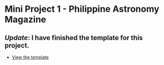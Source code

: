 # Mini Project 1 - Philippine Astronomy Magazine

## _Update_: I have finished the template for this project.

* [View the template](template.html)
